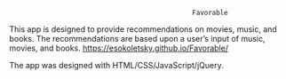                                                   Favorable
                                                  
This app is designed to provide recommendations on movies, music, and books. The recommendations are based upon a user’s input of music, movies, and books.
https://esokoletsky.github.io/Favorable/


The app was designed with HTML/CSS/JavaScript/jQuery.




